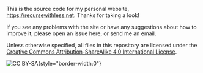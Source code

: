 This is the source code for my personal website, <https://recursewithless.net>.
Thanks for taking a look!

If you see any problems with the site or have any suggestions about
how to improve it, please open an issue here, or send me an email.

Unless otherwise specified, all files in this repository are licensed
under the [Creative Commons Attribution-ShareAlike 4.0 International
License](http://creativecommons.org/licenses/by-sa/4.0/).

![CC BY-SA](https://i.creativecommons.org/l/by-sa/4.0/88x31.png){style="border-width:0"}


